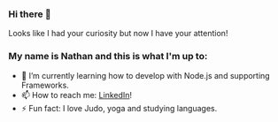 ### Hi there 👋
Looks like I had your curiosity but now I have your attention!

### My name is Nathan and this is what I'm up to:
- 🌱 I’m currently learning how to develop with Node.js and supporting Frameworks.
- 📫 How to reach me: [LinkedIn](https://www.linkedin.com/in/nathan-santos-a512a053/)!
- ⚡ Fun fact: I love Judo, yoga and studying languages.
 
<!--
**santosnna/santosnna** is a ✨ _special_ ✨ repository because its `README.md` (this file) appears on your GitHub profile.

Here are some ideas to get you started:

- 🔭 I’m currently working on ...
- 👯 I’m looking to collaborate on ...
- 🤔 I’m looking for help with ...
- 💬 Ask me about ...
-->
